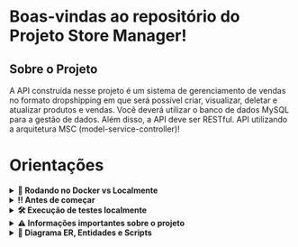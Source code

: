 # Boas-vindas ao repositório do Projeto Store Manager!

## Sobre o Projeto
A  API construída nesse projeto é um sistema de gerenciamento de vendas no formato dropshipping em que será possível criar, visualizar, deletar e atualizar produtos e vendas. Você deverá utilizar o banco de dados MySQL para a gestão de dados. Além disso, a API deve ser RESTful.
API utilizando a arquitetura MSC (model-service-controller)!

# Orientações

<details>
  <summary><strong>🐳 Rodando no Docker vs Localmente</strong></summary>

### Com Docker

**:warning: Antes de começar, seu docker-compose precisa estar na versão 1.29 ou superior. [Veja aqui](https://www.digitalocean.com/community/tutorials/how-to-install-and-use-docker-compose-on-ubuntu-20-04-pt) ou [na documentação](https://docs.docker.com/compose/install/) como instalá-lo. No primeiro artigo, você pode substituir onde está com `1.26.0` por `1.29.2`.**

> :information_source: Rode os serviços `node` e `db` com o comando `docker-compose up -d`.

- Lembre-se de parar o `mysql` se estiver usando localmente na porta padrão (`3306`), ou adapte, caso queria fazer uso da aplicação em containers;
- Esses serviços irão inicializar um container chamado `store_manager` e outro chamado `store_manager_db`;
- A partir daqui você pode rodar o container `store_manager` via CLI ou abri-lo no VS Code.

> :information_source: Opção 1: Use o comando `docker-compose run node npm test`, ou para acessar o container e executar lá:

> :information_source: Opção 2: Use o comando `docker exec -it store_manager bash` e sigas passos abaixo.

- Ele te dará acesso ao terminal interativo do container criado pelo compose, que está rodando em segundo plano.

> :information_source: Instale as dependências com `npm install`

- **:warning: Atenção:** Caso opte por utilizar o Docker, **TODOS** os comandos disponíveis no `package.json` (npm start, npm test, npm run dev, ...) devem ser executados **DENTRO** do container, ou seja, no terminal que aparece após a execução do comando `docker exec` citado acima.

- **:warning: Atenção:** O **git** dentro do container não vem configurado com suas credenciais. Ou faça os commits fora do container, ou configure as suas credenciais do git dentro do container.

- **:warning: Atenção:** Não rode o comando npm audit fix! Ele atualiza várias dependências do projeto, e essa atualização gera conflitos com o avaliador.

- **:warning: Atenção:** Se você se deparar com o erro abaixo, quer dizer que sua aplicação já esta utilizando a `porta 3000`, seja com outro processo do Node.js (que você pode parar com o comando `killall node`) ou algum container! Neste caso você pode parar o container com o comando `docker stop <nome-do-container>`.

![erro na porta 3000](./public/erroDePorta.png)

![sequelize test](./public/remote-container.png)

 <br />

### 👉 Sem Docker

> :information_source: Instale as dependências com `npm install`

- **:warning: Atenção:** Não esqueça de renomear/configurar o arquivo `.env.example` para os testes locais funcionarem.
- **:warning: Atenção:** Para rodar o projeto desta forma, **obrigatoriamente** você deve ter o `Node.js` instalado em seu computador.
- **:warning: Atenção:** A versão do `Node.js` e `NPM` a ser utilizada é `"node": ">=16.0.0"` e `"npm": ">=7.0.0"`, como descrito a chave `engines` no arquivo `package.json`. Idealmente deve-se utilizar o Node.js na `versão 16.14`, a versão na que esse projeto foi testado.

  <br/>

</details>

<details>
  <summary><strong>‼️ Antes de começar </strong></summary>

1. Clone o repositório

- `git clone git@github.com:MarcleyRosa/store-manager.git`;

- Entre na pasta do repositório que você acabou de clonar:
  - `cd store-manager`

2. Instale as dependências

- `npm install`

  <br />

</details>

<details>
  <summary><strong>🛠 Execução de testes localmente</strong></summary>

> :information_source: IMPORTANTE

- Para poder executar os testes basta executar comando `npm test` _(lembre-se de que se estiver usando Docker, rodar esse comando dentro do container)_

Para este projeto você pode rodar os testes das seguintes maneiras.

- Executando todos: `npm test`
- **:warning: Atenção:** lembre-se de que se estiver usando Docker, rodar esse comando dentro do container.
  <br />
  
</details>

<details>
  <summary id="informacao-importante"><strong>⚠️ Informações importantes sobre o projeto</strong></summary>

- Pode ser utilizado para:

  - Adicionar, ler, deletar e atualizar produtos;
  - Enviar vendas para o sistema e essas vendas devem validar se o produto em questão existe;
  - Ler, deletar e atualizar vendas.

- Para **todos os endpoints** garanta que:

  - Caso o recurso **não seja encontrado**, **aconteça um erro** ou **haja dados inválidos** na requisição, a API retorna o status HTTP adequado com o body `{ message: <mensagem de erro> }`;
  - Todos os endpoints sempre retornam uma resposta, havendo sucesso nas operações ou não;
  - Todos os endpoints sempre retornam os códigos de status corretos de acordo com o typo do error _(recurso criado, erro de validação, autorização, etc)_.
  - Verbos HTTP adequados para cada operação;

-  Foi utilizado o modelo MSC para que cada camada da API deva estar em seu respectivo diretório:
  - A camada **Models** no diretório de nome `./src/models`;
  - A camada **Services** no diretório de nome `./src/services`;
  - A camada **Controllers** no diretório de nome `./src/controllers`;
  - Os **Middlewares** no diretório de nome `./src/middlewares`.
    <br />
  </details>

<details>
  <summary id="diagrama-scripts"><strong>🎲 Diagrama ER, Entidades e Scripts</strong></summary>

#### Diagrama de Entidade-Relacionamento

---
#### Tabelas

O banco terá três tabelas:

- A tabela `products`, com os atributos `id` e `name`;
- A tabela `sales`, com os atributos `id` e `date`;
- A tabela `sales_products`, com os atributos `sale_id`, `product_id` e `quantity`;
- O script de criação do banco de dados pode ser visto [aqui](migration.sql);
- O script que popula o banco de dados pode ser visto [aqui](seed.sql);
---

#### Dicas de scripts prontos

- Criar o banco de dados e gerar as tabelas:

```sh
  npm run migration
```

- Limpar e popular o banco de dados:

```sh
  npm run seed
```

- Iniciar o servidor Node:

```sh
  npm start
```

- Iniciar o servidor Node com nodemon:

```sh
  npm run debug
```

- Executar os testes de unidade:

```sh
  npm run test:mocha
```

  <br />
